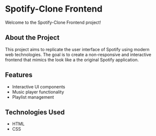  <h1>Spotify-Clone Frontend</h1>
    <p>Welcome to the Spotify-Clone Frontend project!</p>
    <h2>About the Project</h2>
    <p>This project aims to replicate the user interface of Spotify using modern web technologies. The goal is to create a non-responsive and interactive frontend that mimics the look  like a the original Spotify application.</p>
    <h2>Features</h2>
    <ul>
        <li>Interactive UI components</li>
        <li>Music player functionality</li>
        <li>Playlist management</li>
    </ul>

  <h2>Technologies Used</h2>
    <ul>
        <li>HTML</li>
        <li>CSS</li>
    </ul>
